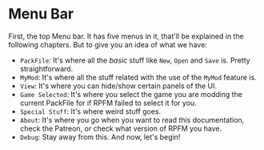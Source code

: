 # Menu Bar

First, the top Menu bar. It has five menus in it, that'll be explained in the following chapters. But to give you an idea of what we have:
- `PackFile`: It's where all the *basic* stuff like `New`, `Open` and `Save` is. Pretty straightforward.
- `MyMod`: It's where all the stuff related with the use of the `MyMod` feature is.
- `View`: It's where you can hide/show certain panels of the UI.
- `Game Selected`: It's where you select the game you are modding the current PackFile for if RPFM failed to select it for you.
- `Special Stuff`: It's where weird stuff goes.
- `About`: It's where you go when you want to read this documentation, check the Patreon, or check what version of RPFM you have.
- `Debug`: Stay away from this.
And now, let's begin!

